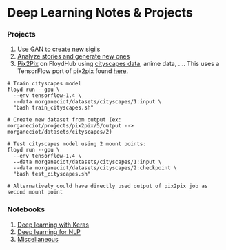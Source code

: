 # Deep Learning Notes & Projects

### Projects
1. [Use GAN to create new sigils](https://github.com/morganecf/deep-learning/tree/master/sigilizer)
2. [Analyze stories and generate new ones](https://github.com/morganecf/deep-learning/tree/master/stories)
3. [Pix2Pix](https://www.floydhub.com/morganeciot/projects/pix2pix) on FloydHub using [cityscapes data](https://www.floydhub.com/morganeciot/datasets/cityscapes), anime data, .... This uses a TensorFlow port of pix2pix found [here](https://github.com/affinelayer/pix2pix-tensorflow). 
```
# Train cityscapes model
floyd run --gpu \
  --env tensorflow-1.4 \
  --data morganeciot/datasets/cityscapes/1:input \
  "bash train_cityscapes.sh"

# Create new dataset from output (ex: morganeciot/projects/pix2pix/5/output --> morganeciot/datasets/cityscapes/2)

# Test cityscapes model using 2 mount points:
floyd run --gpu \
  --env tensorflow-1.4 \
  --data morganeciot/datasets/cityscapes/1:input \
  --data morganeciot/datasets/cityscapes/2:checkpoint \
  "bash test_cityscapes.sh"
 
# Alternatively could have directly used output of pix2pix job as second mount point
```

### Notebooks
1. [Deep learning with Keras](https://github.com/morganecf/deep-learning/tree/master/notebooks/keras-notebooks)
2. [Deep learning for NLP](https://github.com/morganecf/deep-learning/tree/master/notebooks/nlp)
3. [Miscellaneous](https://github.com/morganecf/deep-learning/tree/master/notebooks/misc)

